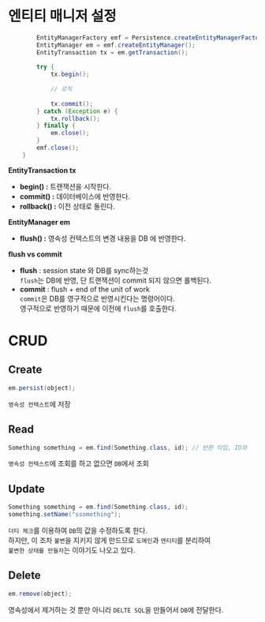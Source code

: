 # 엔티티 매니저 설정   
```java
        EntityManagerFactory emf = Persistence.createEntityManagerFactory("hello");
        EntityManager em = emf.createEntityManager();
        EntityTransaction tx = em.getTransaction();
        
        try {
            tx.begin();
              
            // 로직  
              
            tx.commit();
        } catch (Exception e) {
            tx.rollback();
        } finally {
            em.close();
        }
        emf.close();
    }
```
**EntityTransaction tx**       
* **begin() :** 트랜잭션을 시작한다.   
* **commit() :** 데이터베이스에 반영한다.    
* **rollback() :** 이전 상태로 돌린다.     
  
**EntityManager em**     
* **flush() :** 영속성 컨텍스트의 변경 내용을 DB 에 반영한다.     
         
**flush vs commit**   
* **flush** : session state 와 DB를 sync하는것  
  `flush`는 DB에 반영, 단 트랜잭션이 commit 되지 않으면 롤백된다.  
* **commit** : flush + end of the unit of work    
  `commit`은 DB를 영구적으로 반영시킨다는 명령어이다.    
  영구적으로 반영하기 때문에 이전에 `flush`를 호출한다.        

# CRUD
## Create
```java
em.persist(object);
```
`영속성 컨텍스트`에 저장    
      
## Read
```java
Something something = em.find(Something.class, id); // 반환 타입, ID와 
```
`영속성 컨텍스트`에 조회를 하고 없으면 `DB`에서 조회      
      
## Update   
```java
Something something = em.find(Something.class, id);
something.setName("ssomething");
```     
`더티 체크`를 이용하여 `DB`의 값을 수정하도록 한다.      
하지만, 이 조차 `불변`을 지키지 않게 만드므로 `도메인`과 `엔티티`를 분리하여             
`불변한 상태를 만들자`는 이야기도 나오고 있다.         
     
## Delete   
```java   
em.remove(object);  
```
영속성에서 제거하는 것 뿐만 아니라 `DELTE SQL`을 만들어서 `DB`에 전달한다.    



